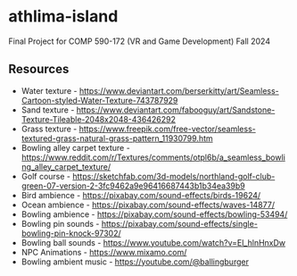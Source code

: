 # athlima-island
Final Project for COMP 590-172 (VR and Game Development) Fall 2024

## Resources

- Water texture - https://www.deviantart.com/berserkitty/art/Seamless-Cartoon-styled-Water-Texture-743787929
- Sand texture - https://www.deviantart.com/fabooguy/art/Sandstone-Texture-Tileable-2048x2048-436426292
- Grass texture - https://www.freepik.com/free-vector/seamless-textured-grass-natural-grass-pattern_11930799.htm
- Bowling alley carpet texture - https://www.reddit.com/r/Textures/comments/otpl6b/a_seamless_bowling_alley_carpet_texture/
- Golf course - https://sketchfab.com/3d-models/northland-golf-club-green-07-version-2-3fc9462a9e96416687443b1b34ea39b9
- Bird ambience - https://pixabay.com/sound-effects/birds-19624/
- Ocean ambience - https://pixabay.com/sound-effects/waves-14877/
- Bowling ambience - https://pixabay.com/sound-effects/bowling-53494/
- Bowling pin sounds - https://pixabay.com/sound-effects/single-bowling-pin-knock-97302/
- Bowling ball sounds - https://www.youtube.com/watch?v=El_hlnHnxDw
- NPC Animations - https://www.mixamo.com/
- Bowling ambient music - https://youtube.com/@ballingburger
